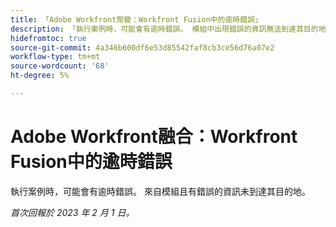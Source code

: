 ```yaml
---
title: 「Adobe Workfront聚變：Workfront Fusion中的逾時錯誤」
description: 「執行案例時，可能會有逾時錯誤。 模組中出現錯誤的資訊無法到達其目的地。」
hidefromtoc: true
source-git-commit: 4a346b600df6e53d85542faf8cb3ce56d76a07e2
workflow-type: tm+mt
source-wordcount: '68'
ht-degree: 5%

---
```



# Adobe Workfront融合：Workfront Fusion中的逾時錯誤

執行案例時，可能會有逾時錯誤。 來自模組且有錯誤的資訊未到達其目的地。

_首次回報於 2023 年 2 月 1 日。_


